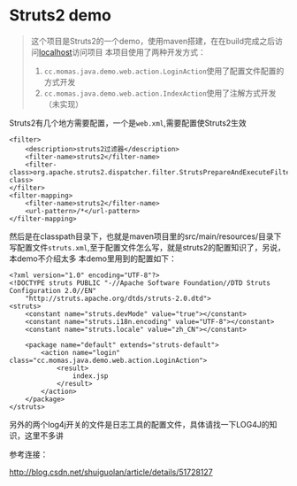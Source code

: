 # Struts2 demo
> 这个项目是Struts2的一个demo，使用maven搭建，在在build完成之后访问[localhost](http://localhost:80)访问项目
> 本项目使用了两种开发方式：
>  1. `cc.momas.java.demo.web.action.LoginAction`使用了配置文件配置的方式开发  
>  2. `cc.momas.java.demo.web.action.IndexAction`使用了注解方式开发（未实现）
>  

Struts2有几个地方需要配置，一个是`web.xml`,需要配置使Struts2生效

```
<filter>
	<description>struts2过滤器</description>
	<filter-name>struts2</filter-name>
	<filter-class>org.apache.struts2.dispatcher.filter.StrutsPrepareAndExecuteFilter</filter-class>
</filter>
<filter-mapping>
	<filter-name>struts2</filter-name>
	<url-pattern>/*</url-pattern>
</filter-mapping>
```
然后是在classpath目录下，也就是maven项目里的src/main/resources/目录下写配置文件`struts.xml`,至于配置文件怎么写，就是struts2的配置知识了，另说，本demo不介绍太多
本demo里用到的配置如下：

```
<?xml version="1.0" encoding="UTF-8"?>
<!DOCTYPE struts PUBLIC "-//Apache Software Foundation//DTD Struts Configuration 2.0//EN"
    "http://struts.apache.org/dtds/struts-2.0.dtd">
<struts>
	<constant name="struts.devMode" value="true"></constant>
	<constant name="struts.i18n.encoding" value="UTF-8"></constant>
	<constant name="struts.locale" value="zh_CN"></constant>

	<package name="default" extends="struts-default">
		<action name="login" class="cc.momas.java.demo.web.action.LoginAction">
			<result>
				index.jsp
			</result>
		</action>
	</package>
</struts>
```
另外的两个log4j开关的文件是日志工具的配置文件，具体请找一下LOG4J的知识，这里不多讲

参考连接：

http://blog.csdn.net/shuiguolan/article/details/51728127
